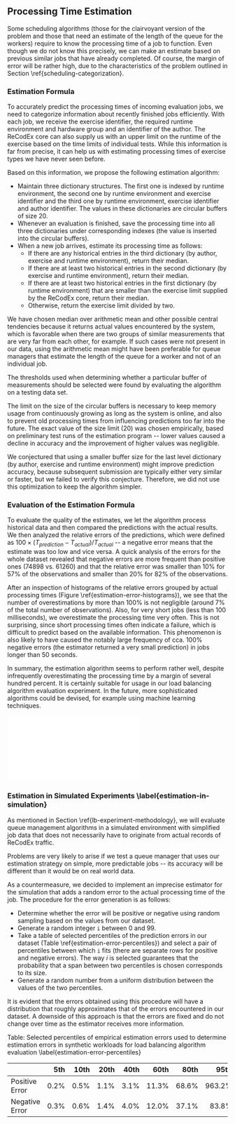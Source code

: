 ## Processing Time Estimation

Some scheduling algorithms (those for the clairvoyant version of the problem and 
those that need an estimate of the length of the queue for the workers) require 
to know the processing time of a job to function. Even though we do not know 
this precisely, we can make an estimate based on previous similar jobs that have 
already completed. Of course, the margin of error will be rather high, due to 
the characteristics of the problem outlined in Section 
\ref{scheduling-categorization}.

### Estimation Formula

To accurately predict the processing times of incoming evaluation jobs, we need 
to categorize information about recently finished jobs efficiently. With each 
job, we receive the exercise identifier, the required runtime environment and 
hardware group and an identifier of the author. The ReCodEx core can also supply 
us with an upper limit on the runtime of the exercise based on the time limits 
of individual tests. While this information is far from precise, it can help us 
with estimating processing times of exercise types we have never seen before.

Based on this information, we propose the following estimation algorithm: 

- Maintain three dictionary structures. The first one is indexed by runtime 
  environment, the second one by runtime environment and exercise identifier and 
  the third one by runtime environment, exercise identifier and author 
  identifier. The values in these dictionaries are circular buffers of size 20.
- Whenever an evaluation is finished, save the processing time into all three 
  dictionaries under corresponding indexes (the value is inserted into the 
  circular buffers).
- When a new job arrives, estimate its processing time as follows:
  - If there are any historical entries in the third dictionary (by author, 
    exercise and runtime environment), return their median.
  - If there are at least two historical entries in the second dictionary (by 
    exercise and runtime environment), return their median.
  - If there are at least two historical entries in the first dictionary (by 
    runtime environment) that are smaller than the exercise limit supplied by 
    the ReCodEx core, return their median.
  - Otherwise, return the exercise limit divided by two.

We have chosen median over arithmetic mean and other possible central tendencies 
because it returns actual values encountered by the system, which is favorable 
when there are two groups of similar measurements that are very far from each 
other, for example. If such cases were not present in our data, using the 
arithmetic mean might have been preferable for queue managers that estimate the 
length of the queue for a worker and not of an individual job.

The thresholds used when determining whether a particular buffer of measurements 
should be selected were found by evaluating the algorithm on a testing data set.

The limit on the size of the circular buffers is necessary to keep memory usage 
from continuously growing as long as the system is online, and also to prevent 
old processing times from influencing predictions too far into the future. The 
exact value of the size limit (20) was chosen empirically, based on preliminary 
test runs of the estimation program -- lower values caused a decline in accuracy 
and the improvement of higher values was negligible.

We conjectured that using a smaller buffer size for the last level dictionary 
(by author, exercise and runtime environment) might improve prediction accuracy, 
because subsequent submission are typically either very similar or faster, but 
we failed to verify this conjecture. Therefore, we did not use this optimization 
to keep the algorithm simpler.

### Evaluation of the Estimation Formula

To evaluate the quality of the estimates, we let the algorithm process 
historical data and then compared the predictions with the actual results. We 
then analyzed the relative errors of the predictions, which were defined as $100 
\times (T_{prediction} - T_{actual}) / T_{actual}$ -- a negative error means 
that the estimate was too low and vice versa. A quick analysis of the errors for 
the whole dataset revealed that negative errors are more frequent than positive 
ones (74898 vs. 61260) and that the relative error was smaller than 10% for 57% 
of the observations and smaller than 20% for 82% of the observations.

After an inspection of histograms of the relative errors grouped by actual 
processing times (Figure \ref{estimation-error-histograms}), we see that the 
number of overestimations by more than 100% is not negligible (around 7% of the 
total number of observations). Also, for very short jobs (less than 100 
milliseconds), we overestimate the processing time very often. This is not 
surprising, since short processing times often indicate a failure, which is 
difficult to predict based on the available information. This phenomenon is also 
likely to have caused the notably large frequency of cca. 100% negative errors 
(the estimator returned a very small prediction) in jobs longer than 50 seconds.

In summary, the estimation algorithm seems to perform rather well, despite 
infrequently overestimating the processing time by a margin of several hundred 
percent. It is certainly suitable for usage in our load balancing algorithm 
evaluation experiment. In the future, more sophisticated algorithms could be 
devised, for example using machine learning techniques.

![Histograms of relative estimation errors divided into facets by job processing 
times (in seconds) 
\label{estimation-error-histograms}](img/lb/estimation-error-histograms.tex)

### Estimation in Simulated Experiments \label{estimation-in-simulation}

As mentioned in Section \ref{lb-experiment-methodology}, we will evaluate queue 
management algorithms in a simulated environment with simplified job data that 
does not necessarily have to originate from actual records of ReCodEx traffic.

Problems are very likely to arise if we test a queue manager that uses our 
estimation strategy on simple, more predictable jobs -- its accuracy will be 
different than it would be on real world data.

As a countermeasure, we decided to implement an imprecise estimator for the 
simulation that adds a random error to the actual processing time of the job. 
The procedure for the error generation is as follows:

- Determine whether the error will be positive or negative using random sampling 
  based on the values from our dataset.
- Generate a random integer `i` between 0 and 99.
- Take a table of selected percentiles of the prediction errors in our dataset 
  (Table \ref{estimation-error-percentiles}) and select a pair of percentiles 
  between which `i` fits (there are separate rows for positive and negative 
  errors). The way $i$ is selected guarantees that the probability that a span 
  between two percentiles is chosen corresponds to its size.
- Generate a random number from a uniform distribution between the values of the 
  two percentiles.

It is evident that the errors obtained using this procedure will have a 
distribution that roughly approximates that of the errors encountered in our 
dataset. A downside of this approach is that the errors are fixed and do not 
change over time as the estimator receives more information.

Table: Selected percentiles of empirical estimation errors used to determine 
estimation errors in synthetic workloads for load balancing algorithm evaluation
\label{estimation-error-percentiles}

|                | 5th  | 10th | 20th | 40th | 60th  | 80th  | 95th   | 100th    |
|:---------------|-----:|-----:|-----:|-----:|------:|------:|-------:|---------:|
| Positive Error | 0.2% | 0.5% | 1.1% | 3.1% | 11.3% | 68.6% | 963.2% | 63529.0% |
| Negative Error | 0.3% | 0.6% | 1.4% | 4.0% | 12.0% | 37.1% | 83.8%  | 100.0%   |

